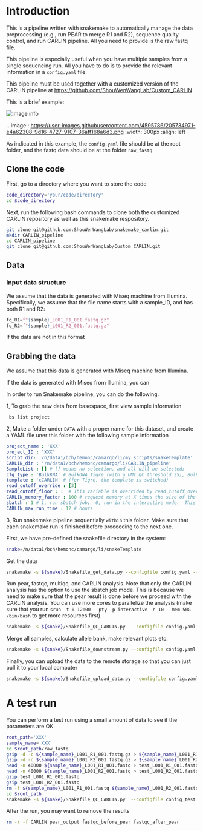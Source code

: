 # Introduction

This is a pipeline written with snakemake to automatically manage the data preprocessing (e.g., run PEAR to merge R1 and R2), sequence quality control, and run CARLIN pipeline. All you need to provide is the raw fastq file.

This pipeline is especially useful when you have multiple samples from a single sequencing run. All you have to do is to provide the relevant information in a `config.yaml` file.   

This pipeline must be used together with a customized version of the CARLIN pipeline at https://github.com/ShouWenWangLab/Custom_CARLIN

This is a brief example:

![image info](https://user-images.githubusercontent.com/4595786/205734971-e4a62308-9d16-4727-9107-36aff168a6d3.png)

.. image:: https://user-images.githubusercontent.com/4595786/205734971-e4a62308-9d16-4727-9107-36aff168a6d3.png
   :width: 300px
   :align: left

As indicated in this example, the `config.yaml` file should be at the root folder, and the fastq data should be at the folder `raw_fastq`


## Clone the code 
First, go to a directory where you want to store the code
```bash
code_directory='your/code/directory'
cd $code_directory
```

Next, run the following bash commands to clone both the customized CARLIN repository as well as this snakemake respository.
```bash
git clone git@github.com:ShouWenWangLab/snakemake_carlin.git
mkdir CARLIN_pipeline
cd CARLIN_pipeline
git clone git@github.com:ShouWenWangLab/Custom_CARLIN.git
```


## Data

### Input data structure
We assume that the data is generated with Miseq machine from Illumina. Specifically, we assume that the file name starts with a sample_ID, and has both R1 and R2: 
```python
fq_R1=f"{sample}_L001_R1_001.fastq.gz"
fq_R2=f"{sample}_L001_R2_001.fastq.gz"
```
If the data are not in this format



## Grabbing the data

We assume that this data is generated with Miseq machine from Illumina.


If the data is generated with Miseq from Illumina, you can 



In order to run Snakemake pipeline, you can do the following.

1, To grab the new data from basespace, first view sample information

```bash
 bs list project
```

2, Make a folder under `DATA` with a proper name for this dataset, and create a YAML file uner this folder with the following sample information

```yaml
project_name : 'XXX'
project_ID : 'XXX'
script_dir: '/n/data1/bch/hemonc/camargo/li/my_scripts/snakeTemplate'
CARLIN_dir : '/n/data1/bch/hemonc/camargo/li/CARLIN_pipeline'
SampleList : [] # [] means no selection, and all will be selected;
cfg_type : 'BulkRNA' # BulkDNA_Tigre (with a UMI QC threshold 25), BulkDNA (UMI QC threshold 30);  
template : 'cCARLIN' # (for Tigre, the template is switched)
read_cutoff_override : [3] 
read_cutoff_floor : 1  # This variable is overrided by read_cutoff_override
CARLIN_memory_factor : 100 # request memory at X times the size of the pear fastq file.
sbatch : 1 # 1, run sbatch job;  0, run in the interactive mode.  This only affects the CARLIN analysis and csv generation. 
CARLIN_max_run_time : 12 # hours
```

3, Run snakemake pipeline sequentially `within` this folder. Make sure that each snakemake run is finished before proceeding to the next one. 

First, we have pre-defined the snakefile directory in the system:
```bash
snake=/n/data1/bch/hemonc/camargo/li/snakeTemplate
```


Get the data

```bash
snakemake -s ${snake}/Snakefile_get_data.py --configfile config.yaml --core 1
```

Run pear, fastqc, multiqc, and CARLIN analysis. Note that only the CARLIN analysis has the option to use the sbatch job mode. This is because we need to make sure that the pear result is done before we proceed with the CARLIN analysis. You can use more cores to parallelize the analysis (make sure that you run `srun -t 0-12:00 --pty -p interactive -n 10 --mem 50G /bin/bash` to get more resources first).

```bash
snakemake -s ${snake}/Snakefile_QC_CARLIN.py  --configfile config.yaml --core 10
```

Merge all samples, calculate allele bank, make relevant plots etc.

```bash
snakemake -s ${snake}/Snakefile_downstream.py --configfile config.yaml --core 1
```

Finally, you can upload the data to the remote storage so that you can just pull it to your local computer

```bash
snakemake -s ${snake}/Snakefile_upload_data.py --configfile config.yaml --core 1
```


<!-- Sometimes, `o2_data` can get too large due to the historical files. You can clean up the `.git` there by running 

```bash
sh ${snake}/clean_o2_data.sh 
```
Note that, to run this, you will need to switch to the login node.  -->



# A test run

You can perform a test run using a small amount of data to see if the parameters are OK. 
```bash
root_path='XXX'
sample_name='XXX'
cd $root_path/raw_fastq
gzip -d -c ${sample_name}_L001_R1_001.fastq.gz > ${sample_name}_L001_R1_001.fastq
gzip -d -c ${sample_name}_L001_R2_001.fastq.gz > ${sample_name}_L001_R2_001.fastq
head -n 40000 ${sample_name}_L001_R1_001.fastq > test_L001_R1_001.fastq
head -n 40000 ${sample_name}_L001_R2_001.fastq > test_L001_R2_001.fastq
gzip test_L001_R1_001.fastq
gzip test_L001_R2_001.fastq
rm -f ${sample_name}_L001_R1_001.fastq ${sample_name}_L001_R2_001.fastq
cd $root_path
snakemake -s ${snake}/Snakefile_QC_CARLIN.py  --configfile config_test.yaml --core 1
```

After the run, you may want to remove the results 
```bash
rm -r -f CARLIN pear_output fastqc_before_pear fastqc_after_pear
```

